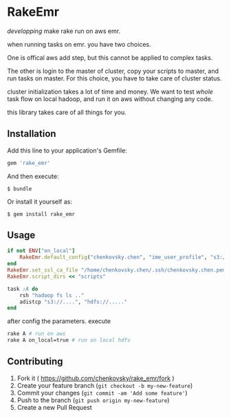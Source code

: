 # RakeEmr
*developping*
make rake run on aws emr.

when running tasks on emr. you have two choices.

One is offical aws add step, but this cannot be applied to complex tasks. 

The other is login to the master of cluster, copy your scripts to master, and run tasks on master. For this choice, you have to take care of cluster status. 

cluster initialization takes a lot of time and money. We want to test *whole* task flow on local hadoop, and run it on aws without changing any code.

this library takes care of all things for you.


## Installation

Add this line to your application's Gemfile:

```ruby
gem 'rake_emr'
```

And then execute:

    $ bundle

Or install it yourself as:

    $ gem install rake_emr

## Usage

```ruby
if not ENV["on_local"]
    RakeEmr.default_config("chenkovsky.chen", "ime_user_profile", "s3://user.cootek/chenkovsky.chen/log")
end
RakeEmr.set_ssl_ca_file "/home/chenkovsky.chen/.ssh/chenkovsky.chen.pem"
RakeEmr.script_dirs << "scripts"

task :A do
    rsh "hadoop fs ls .."
    adistcp "s3://....", "hdfs://....."
end
```

after config the parameters. execute

```bash
rake A # run on aws
rake A on_local=true # run on local hdfs
```




## Contributing

1. Fork it ( https://github.com/chenkovsky/rake_emr/fork )
2. Create your feature branch (`git checkout -b my-new-feature`)
3. Commit your changes (`git commit -am 'Add some feature'`)
4. Push to the branch (`git push origin my-new-feature`)
5. Create a new Pull Request
